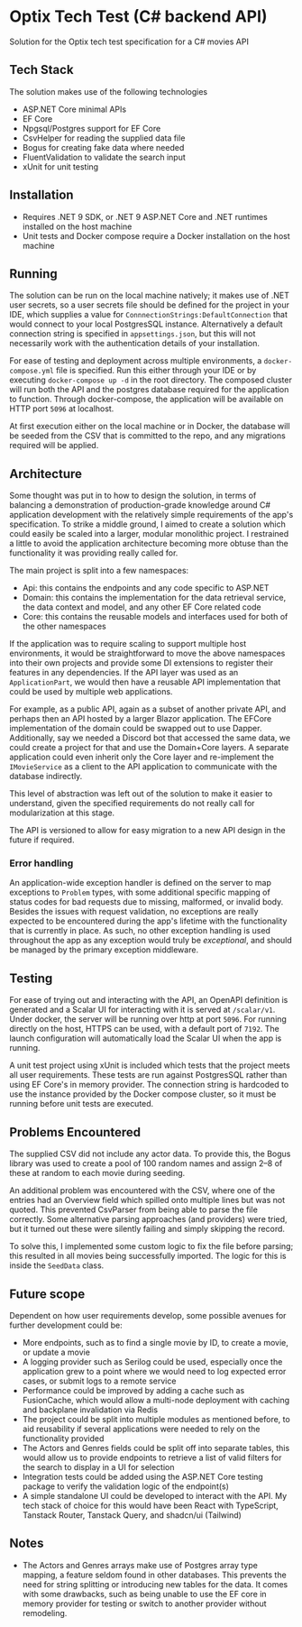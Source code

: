 # Optix Tech Test (C# backend API)

Solution for the Optix tech test specification for a C# movies API

## Tech Stack

The solution makes use of the following technologies

- ASP.NET Core minimal APIs
- EF Core
- Npgsql/Postgres support for EF Core
- CsvHelper for reading the supplied data file
- Bogus for creating fake data where needed
- FluentValidation to validate the search input
- xUnit for unit testing

## Installation

- Requires .NET 9 SDK, or .NET 9 ASP.NET Core and .NET runtimes installed on the host machine
- Unit tests and Docker compose require a Docker installation on the host machine

## Running

The solution can be run on the local machine natively; it makes use of .NET user secrets, so a user secrets file should be defined for the project in your IDE, which supplies a value for `ConnnectionStrings:DefaultConnection` that would connect to your local PostgresSQL instance. Alternatively a default connection string is specified in `appsettings.json`, but this will not necessarily work with the authentication details of your installation.

For ease of testing and deployment across multiple environments, a `docker-compose.yml` file is specified. Run this either through your IDE or by executing `docker-compose up -d` in the root directory. The composed cluster will run both the API and the postgres database required for the application to function. Through docker-compose, the application will be available on HTTP port `5096` at localhost.

At first execution either on the local machine or in Docker, the database will be seeded from the CSV that is committed to the repo, and any migrations required will be applied.

## Architecture

Some thought was put in to how to design the solution, in terms of balancing a demonstration of production-grade knowledge around C# application development with the relatively simple requirements of the app's specification. To strike a middle ground, I aimed to create a solution which could easily be scaled into a larger, modular monolithic project. I restrained a little to avoid the application architecture becoming more obtuse than the functionality it was providing really called for.

The main project is split into a few namespaces:

- Api: this contains the endpoints and any code specific to ASP.NET
- Domain: this contains the implementation for the data retrieval service, the data context and model, and any other EF Core related code
- Core: this contains the reusable models and interfaces used for both of the other namespaces

If the application was to require scaling to support multiple host environments, it would be straightforward to move the above namespaces into their own projects and provide some DI extensions to register their features in any dependencies. If the API layer was used as an `ApplicationPart`, we would then have a reusable API implementation that could be used by multiple web applications. 

For example, as a public API, again as a subset of another private API, and perhaps then an API hosted by a larger Blazor application. The EFCore implementation of the domain could be swapped out to use Dapper. Additionally, say we needed a Discord bot that accessed the same data, we could create a project for that and use the Domain+Core layers. A separate application could even inherit only the Core layer and re-implement the `IMovieService` as a client to the API application to communicate with the database indirectly.

This level of abstraction was left out of the solution to make it easier to understand, given the specified requirements do not really call for modularization at this stage.

The API is versioned to allow for easy migration to a new API design in the future if required.

### Error handling

An application-wide exception handler is defined on the server to map exceptions to `Problem` types, with some additional specific mapping of status codes for bad requests due to missing, malformed, or invalid body. Besides the issues with
request validation, no exceptions are really expected to be encountered during the app's lifetime with the functionality that is currently in place. As such, no other exception handling is used throughout the app as any exception would truly be *exceptional*, and should be managed by the primary exception middleware.

## Testing

For ease of trying out and interacting with the API, an OpenAPI definition is generated and a Scalar UI for interacting with it is served at `/scalar/v1`. Under docker, the server will be running over http at port `5096`. For running directly on the host, HTTPS can be used, with a default port of `7192`. The launch configuration will automatically load the Scalar UI when the app is running.

A unit test project using xUnit is included which tests that the project meets all user requirements. These tests are run against PostgresSQL rather than using EF Core's in memory provider. The connection string is hardcoded to use the instance provided by the Docker compose cluster, so it must be running before unit tests are executed.

## Problems Encountered

The supplied CSV did not include any actor data. To provide this, the Bogus library was used to create a pool of 100 random names and assign 2–8 of these at random to each movie during seeding.

An additional problem was encountered with the CSV, where one of the entries had an Overview field which spilled onto multiple lines but was not quoted. This prevented CsvParser from being able to parse the file correctly. Some alternative parsing approaches (and providers) were tried, but it turned out these were silently failing and simply skipping the record. 

To solve this, I implemented some custom logic to fix the file before parsing; this resulted in all movies being successfully imported. The logic for this is inside the `SeedData` class.

## Future scope

Dependent on how user requirements develop, some possible avenues for further development could be:

- More endpoints, such as to find a single movie by ID, to create a movie, or update a movie
- A logging provider such as Serilog could be used, especially once the application grew to a point where we would need to log expected error cases, or submit logs to a remote service
- Performance could be improved by adding a cache such as FusionCache, which would allow a multi-node deployment with caching and backplane invalidation via Redis
- The project could be split into multiple modules as mentioned before, to aid reusability if several applications were needed to rely on the functionality provided
- The Actors and Genres fields could be split off into separate tables, this would allow us to provide endpoints to retrieve a list of valid filters for the search to display in a UI for selection
- Integration tests could be added using the ASP.NET Core testing package to verify the validation logic of the endpoint(s)
- A simple standalone UI could be developed to interact with the API. My tech stack of choice for this would have been React with TypeScript, Tanstack Router, Tanstack Query, and shadcn/ui (Tailwind)

## Notes

- The Actors and Genres arrays make use of Postgres array type mapping, a feature seldom found in other databases. This prevents the need for string splitting or introducing new tables for the data. It comes with some drawbacks, such as being unable to use the EF core in memory provider for testing or switch to another provider without remodeling.
